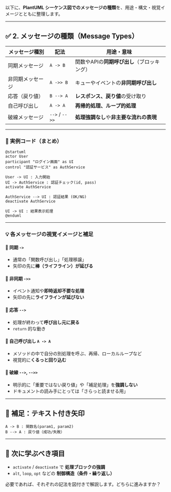 以下に、**PlantUML シーケンス図でのメッセージの種類**を、用途・構文・視覚イメージとともに整理します。

---

## ✅ 2. メッセージの種類（Message Types）

| メッセージ種別  | 記法             | 用途・意味                     |
| -------- | -------------- | ------------------------- |
| 同期メッセージ  | `A -> B`       | 関数やAPIの**同期呼び出し**（ブロッキング） |
| 非同期メッセージ | `A ->> B`      | キューやイベントの**非同期呼び出し**      |
| 応答（戻り値）  | `B --> A`      | **レスポンス、戻り値**の受け取り        |
| 自己呼び出し   | `A -> A`       | **再帰的処理、ループ的処理**          |
| 破線メッセージ  | `-->` / `-->>` | **処理強調なし**や**非主要な流れの表現**  |

---

### 🔷 実例コード（まとめ）

```plantuml
@startuml
actor User
participant "ログイン画面" as UI
control "認証サービス" as AuthService

User -> UI : 入力開始
UI -> AuthService : 認証チェック(id, pass)
activate AuthService

AuthService --> UI : 認証結果 (OK/NG)
deactivate AuthService

UI -> UI : 結果表示処理
@enduml
```

---

### 💡 各メッセージの視覚イメージと補足

#### 🔹 同期 `->`

* 通常の「関数呼び出し」「処理移譲」
* 矢印の先に**棒（ライフライン）が延びる**

#### 🔹 非同期 `->>`

* イベント通知や**即時返却不要な処理**
* 矢印の先に**ライフラインが延びない**

#### 🔹 応答 `-->`

* 処理が終わって**呼び出し元に戻る**
* `return` 的な動き

#### 🔹 自己呼び出し `A -> A`

* メソッドの中で自分の別処理を呼ぶ、再帰、ローカルループなど
* 視覚的に**くるっと回り込む**

#### 🔹 破線 `-->`, `-->>`

* 明示的に「重要ではない戻り値」や「補足処理」を**強調しない**
* ドキュメントの読み手にとっては「さらっと読ませる用」

---

## 📌 補足：テキスト付き矢印

```plantuml
A -> B : 関数名(param1, param2)
B --> A : 戻り値（成功/失敗）
```

---

## 🧭 次に学ぶべき項目

* `activate` / `deactivate` で **処理ブロックの強調**
* `alt`, `loop`, `opt` などの **制御構造（条件・繰り返し）**

必要であれば、それぞれの記法を図付きで解説します。どちらに進みますか？
